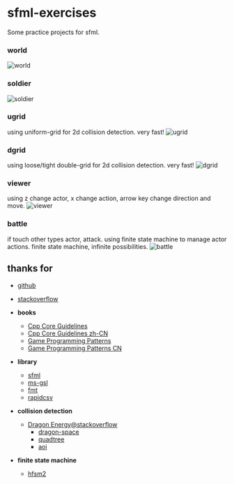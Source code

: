 # sfml-exercises
Some practice projects for sfml.


### world
![world](https://github.com/vagra/sfml-exercises/blob/bdc6b3f94abdd12c60051662a7c8c45ad473c3b9/assets/screenshots/world.jpg)

### soldier
![soldier](https://github.com/vagra/sfml-exercises/blob/1156b74a41abc0dcea627945aed1aaf264f6a0ef/assets/screenshots/soldier.png)

### ugrid
using uniform-grid for 2d collision detection. very fast!
![ugrid](https://github.com/vagra/sfml-exercises/blob/066d98090c64500652d2757c12b2ef68f0b5f312/assets/screenshots/grid.png)

### dgrid
using loose/tight double-grid for 2d collision detection. very fast!
![dgrid](https://github.com/vagra/sfml-exercises/blob/a95648ee756096fddf362886338823f8e3b9d774/assets/screenshots/dgrid.png)

### viewer
using z change actor, x change action, arrow key change direction and move.
![viewer](https://github.com/vagra/sfml-exercises/blob/1107838bcdff3457f61cadcff6c46eab549f4e21/assets/screenshots/viewer.png)

### battle
if touch other types actor, attack. using finite state machine to manage actor actions.
finite state machine, infinite possibilities.
![battle](https://github.com/vagra/sfml-exercises/blob/6e3cc0d28527e9df7e779f1be956dd7af564f639/assets/screenshots/battle.png)

## thanks for

- [github](https://github.com)
- [stackoverflow](https://stackoverflow.com)

- **books**
  - [Cpp Core Guidelines](https://github.com/isocpp/CppCoreGuidelines)
  - [Cpp Core Guidelines zh-CN](https://github.com/lynnboy/CppCoreGuidelines-zh-CN)
  - [Game Programming Patterns](https://github.com/munificent/game-programming-patterns)
  - [Game Programming Patterns CN](https://github.com/tkchu/Game-Programming-Patterns-CN)

- **library**
  - [sfml](https://github.com/SFML/SFML)
  - [ms-gsl](https://github.com/microsoft/GSL)
  - [fmt](https://github.com/fmtlib/fmt)
  - [rapidcsv](https://github.com/d99kris/rapidcsv)

- **collision detection**
  - [Dragon Energy@stackoverflow](https://stackoverflow.com/questions/41946007)
    - [dragon-space](https://github.com/terrybrash/dragon-space)
    - [quadtree](https://github.com/rangercyh/quadtree)
    - [aoi](https://github.com/Lyra-Game/aoi)

- **finite state machine**
  - [hfsm2](https://github.com/andrew-gresyk/HFSM2)